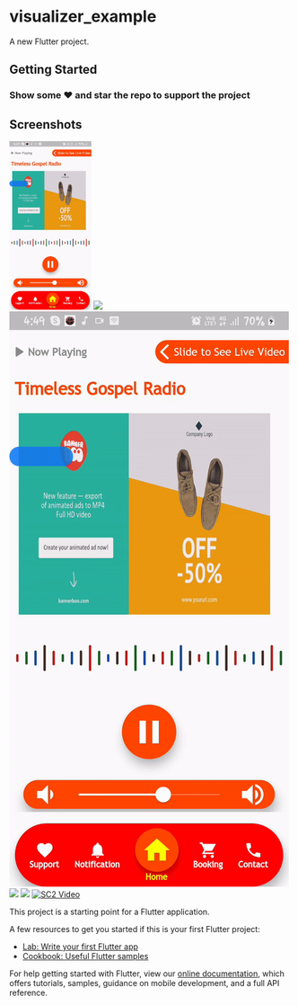 # visualizer_example

A new Flutter project.

## Getting Started

### Show some :heart: and star the repo to support the project

## Screenshots
<img src="visual.gif" height="300em" /> <img src="ss2.png" height="300em" />
<img src="visual.gif"/>
<img src="flutter_01.jpg"/>
<img src="flutter_02.jpg"/>
[![SC2 Video](doc/SC2_youtube.PNG)](https://www.youtube.com/watch?v=--b-9HrKK6w "SC2 Mini game - Click to Watch!")

This project is a starting point for a Flutter application.

A few resources to get you started if this is your first Flutter project:

- [Lab: Write your first Flutter app](https://flutter.dev/docs/get-started/codelab)
- [Cookbook: Useful Flutter samples](https://flutter.dev/docs/cookbook)

For help getting started with Flutter, view our
[online documentation](https://flutter.dev/docs), which offers tutorials,
samples, guidance on mobile development, and a full API reference.
